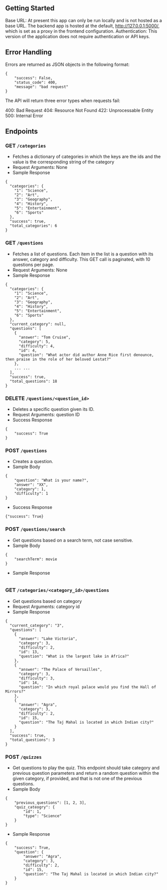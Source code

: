 ## Getting Started

Base URL: At present this app can only be run locally and is not hosted as a base URL. The backend app is hosted at the default, http://127.0.0.1:5000/, which is set as a proxy in the frontend configuration.
Authentication: This version of the application does not require authentication or API keys.

## Error Handling
Errors are returned as JSON objects in the following format:

```
{
    "success": False, 
    "status_code": 400,
    "message": "bad request"
}
```

The API will return three error types when requests fail:

400: Bad Request
404: Resource Not Found
422: Unprocessable Entity
500: Internal Error


## Endpoints

### GET `/categories`
- Fetches a dictionary of categories in which the keys are the ids and the value is the corresponding string of the category
- Request Arguments: None
- Sample Response
```
{
  "categories": {
    "1": "Science", 
    "2": "Art", 
    "3": "Geography", 
    "4": "History", 
    "5": "Entertainment", 
    "6": "Sports"
  }, 
  "success": true, 
  "total_categories": 6
}
```

### GET `/questions`
- Fetches a list of questions. Each item in the list is a question with its answer, category and difficulty. This GET call is paginated, with 10 questions per page.
- Request Arguments: None
- Sample Response
```
{
  "categories": {
    "1": "Science", 
    "2": "Art", 
    "3": "Geography", 
    "4": "History", 
    "5": "Entertainment", 
    "6": "Sports"
  }, 
  "current_category": null, 
  "questions": [
    {
      "answer": "Tom Cruise", 
      "category": 5, 
      "difficulty": 4, 
      "id": 4, 
      "question": "What actor did author Anne Rice first denounce, then praise in the role of her beloved Lestat?"
    }, 
    ... ...
  ], 
  "success": true, 
  "total_questions": 18
}
```

### DELETE `/questions/<question_id>`
- Deletes a specific question given its ID.
- Request Arguments: question ID
- Success Response
```
{
	"success": True
}
```

### POST `/questions`
- Creates a question.
- Sample Body
```
{
	"question": "What is your name?",
	"answer": "XX",
	"category": 1,
	"difficulty": 1
}
```
- Success Response
```
{"success": True}
```

### POST `/questions/search`
- Get questions based on a search term, not case sensitive.
- Sample Body
```
{
	"searchTerm": movie
}
```
- Sample Response
```
```

### GET `/categories/<category_id>/questions`
- Get questions based on category
- Request Arguments: category id
- Sample Response
```
{
  "current_category": "3", 
  "questions": [
    {
      "answer": "Lake Victoria", 
      "category": 3, 
      "difficulty": 2, 
      "id": 13, 
      "question": "What is the largest lake in Africa?"
    }, 
    {
      "answer": "The Palace of Versailles", 
      "category": 3, 
      "difficulty": 3, 
      "id": 14, 
      "question": "In which royal palace would you find the Hall of Mirrors?"
    }, 
    {
      "answer": "Agra", 
      "category": 3, 
      "difficulty": 2, 
      "id": 15, 
      "question": "The Taj Mahal is located in which Indian city?"
    }
  ], 
  "success": true, 
  "total_questions": 3
}
```

### POST `/quizzes`
- Get questions to play the quiz. This endpoint should take category and previous question parameters and return a random question within the given category, if provided, and that is not one of the previous questions. 
- Sample Body
```
{
	"previous_questions": [1, 2, 3],
	"quiz_cateogry": {
		"id": 1,
		"type": "Science"
	}
}
```
- Sample Response
```
{
	"success": True,
	"question": {
		"answer": "Agra", 
		"category": 3, 
		"difficulty": 2, 
		"id": 15, 
		"question": "The Taj Mahal is located in which Indian city?"
    }
}
```